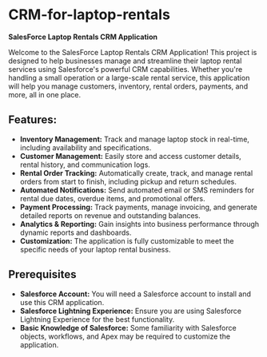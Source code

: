 # CRM-for-laptop-rentals
**SalesForce Laptop Rentals CRM Application**

Welcome to the SalesForce Laptop Rentals CRM Application! This project is designed to help businesses manage and streamline their laptop rental services using Salesforce's powerful CRM capabilities. Whether you're handling a small operation or a large-scale rental service, this application will help you manage customers, inventory, rental orders, payments, and more, all in one place.

## Features:
- **Inventory Management:** Track and manage laptop stock in real-time, including availability and specifications.
- **Customer Management:** Easily store and access customer details, rental history, and communication logs.
- **Rental Order Tracking:** Automatically create, track, and manage rental orders from start to finish, including pickup and return schedules.
- **Automated Notifications:** Send automated email or SMS reminders for rental due dates, overdue items, and promotional offers.
- **Payment Processing:** Track payments, manage invoicing, and generate detailed reports on revenue and outstanding balances.
- **Analytics & Reporting:** Gain insights into business performance through dynamic reports and dashboards.
- **Customization:** The application is fully customizable to meet the specific needs of your laptop rental business.

## Prerequisites
- **Salesforce Account:** You will need a Salesforce account to install and use this CRM application.
- **Salesforce Lightning Experience:** Ensure you are using Salesforce Lightning Experience for the best functionality.
- **Basic Knowledge of Salesforce:** Some familiarity with Salesforce objects, workflows, and Apex may be required to customize the application.